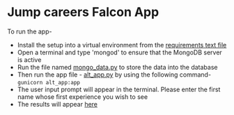 # Jump careers Falcon App

To run the app-

* Install the setup into a virtual environment from the [requirements text file](https://github.com/suki2691/miscellaneous/blob/master/requirements.txt)
* Open a terminal and type 'mongod' to ensure that the MongoDB server is active
* Run the file named [mongo_data.py](https://github.com/suki2691/miscellaneous/blob/master/mongo_data.py) to store the data into the database
* Then run the app file - [alt_app.py](https://github.com/suki2691/miscellaneous/blob/master/alt_app.py) by using the following command-
`gunicorn alt_app:app`
* The user input prompt will appear in the terminal. Please enter the first name whose first experience you wish to see
* The results will appear [here](http://127.0.0.1:8000/users)
